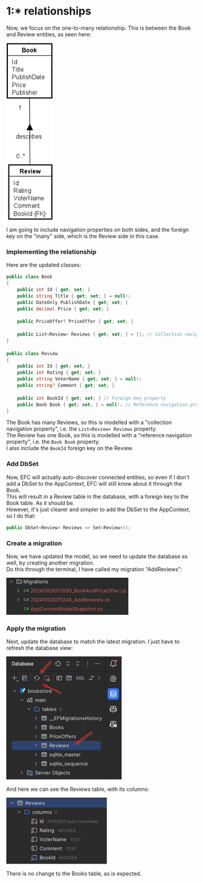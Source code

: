 # 1:* relationships

Now, we focus on the one-to-many relationship. This is between the Book and Review entities, as seen here:

![img_6.png](img_6.png)

I am going to include navigation properties on both sides, and the foreign key on the "many" side, which is the Review
side in this case.

### Implementing the relationship

Here are the updated classes:

```csharp
public class Book
{
    public int Id { get; set; }
    public string Title { get; set; } = null!;
    public DateOnly PublishDate { get; set; }
    public decimal Price { get; set; }
    
    public PriceOffer? PriceOffer { get; set; }

    public List<Review> Reviews { get; set; } = []; // Collection navigation property
}

public class Review
{
    public int Id { get; set; }
    public int Rating { get; set; }
    public string VoterName { get; set; } = null!;
    public string? Comment { get; set; }
    
    public int BookId { get; set; } // Foreign key property
    public Book Book { get; set; } = null!; // Reference navigation property
}
```

The Book has many Reviews, so this is modelled with a "collection navigation property", i.e. the `List<Review> Reviews`
property.\
The Review has one Book, so this is modelled with a "reference navigation property", i.e. the `Book Book` property.\
I also include the `BookId` foreign key on the Review.

### Add DbSet

Now, EFC will actually auto-discover connected entities, so even if I don't add a DbSet<Review> to the AppContext, EFC
will still know about it through the Book.\
This will result in a Review table in the database, with a foreign key to the Book table. As it should be.\
However, it's just clearer and simpler to add the DbSet<Review> to the AppContext, so I do that:

```csharp
public DbSet<Review> Reviews => Set<Review>();
```

### Create a migration
Now, we have updated the model, so we need to update the database as well, by creating another migration.\
Do this through the terminal, I have called my migration "AddReviews":

![img_7.png](img_7.png)

### Apply the migration
Next, update the database to match the latest migration.
I just have to refresh the database view:

![img_8.png](img_8.png)

And here we can see the Reviews table, with its columns:

![img_9.png](img_9.png)

There is no change to the Books table, as is expected.